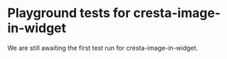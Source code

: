 # Playground tests for cresta-image-in-widget
We are still awaiting the first test run for cresta-image-in-widget.
